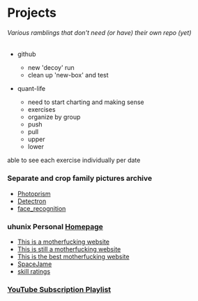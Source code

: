 # Projects
###### Various ramblings that don't need (or have) their own repo (yet)
* github
	- new 'decoy' run
	- clean up 'new-box' and test

* quant-life
	- need to start charting and making sense
	- exercises
	- organize by group
	- push
	- pull
	- upper
	- lower

able to see each exercise individually per date

### Separate and crop family pictures archive
* [Photoprism](https://github.com/photoprism/photoprism)
* [Detectron](https://github.com/facebookresearch/Detectron)
* [face_recognition](https://github.com/ageitgey/face_recognition)

### uhunix Personal [Homepage](http://hawaii.edu/askus/694)
* [This is a motherfucking website](http://motherfuckingwebsite.com)
* [This is still a motherfucking website](http://bettermotherfuckingwebsite.com)
* [This is the best motherfucking website](https://thebestmotherfucking.website)
* [SpaceJame](https://spacejam.com/archive/spacejam/movie/jam.htm)
* [skill ratings](https://www.nateliason.com/blog/become-expert-dreyfus)

### [YouTube Subscription Playlist](https://github.com/Elijas/auto-youtube-subscription-playlist-2)
